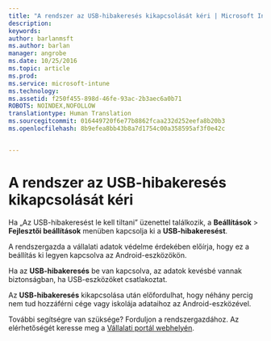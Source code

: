 ```yaml
---
title: "A rendszer az USB-hibakeresés kikapcsolását kéri | Microsoft Intune"
description: 
keywords: 
author: barlanmsft
ms.author: barlan
manager: angrobe
ms.date: 10/25/2016
ms.topic: article
ms.prod: 
ms.service: microsoft-intune
ms.technology: 
ms.assetid: f250f455-898d-46fe-93ac-2b3aec6a0b71
ROBOTS: NOINDEX,NOFOLLOW
translationtype: Human Translation
ms.sourcegitcommit: 016449720f6e77b8862fcaa232d252eefa8b20b3
ms.openlocfilehash: 8b9efea8bb43b8a7d1754c00a358595af3f0e42c


---
```


# <a name="you-are-prompted-to-turn-off-usb-debugging"></a>A rendszer az USB-hibakeresés kikapcsolását kéri

Ha „Az USB-hibakeresést le kell tiltani” üzenettel találkozik, a **Beállítások** > **Fejlesztői beállítások** menüben kapcsolja ki a **USB-hibakeresést**.

A rendszergazda a vállalati adatok védelme érdekében előírja, hogy ez a beállítás ki legyen kapcsolva az Android-eszközökön.

Ha az **USB-hibakeresés** be van kapcsolva, az adatok kevésbé vannak biztonságban, ha USB-eszközöket csatlakoztat.

Az **USB-hibakeresés** kikapcsolása után előfordulhat, hogy néhány percig nem tud hozzáférni cége vagy iskolája adataihoz az Android-eszközével.

További segítségre van szüksége? Forduljon a rendszergazdához. Az elérhetőségét keresse meg a [Vállalati portál webhelyén](http://portal.manage.microsoft.com).



<!--HONumber=Oct16_HO2-->


